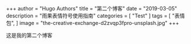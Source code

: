 +++
author = "Hugo Authors"
title = "第二个博客"
date = "2019-03-05"
description = "雨果表情符号使用指南"
categories = [
    "Test"
]
tags = [
    "表情包",
]
image = "the-creative-exchange-d2zvqp3fpro-unsplash.jpg"
+++

[//]: # (第二个博客)
这是我的第二个博客
